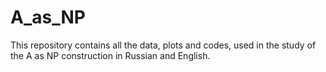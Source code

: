 # A_as_NP
This repository contains all the data, plots and codes, used in the study of the A as NP construction in Russian and English.
